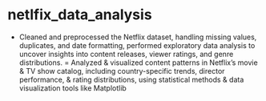 # netlfix_data_analysis
- Cleaned and preprocessed the Netflix dataset, handling missing values, duplicates, and date formatting, performed
exploratory data analysis to uncover insights into content releases, viewer ratings, and genre distributions.
= Analyzed & visualized content patterns in Netflix’s movie & TV show catalog, including country-specific trends,
director performance, & rating distributions, using statistical methods & data visualization tools like Matplotlib
